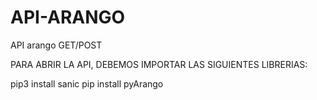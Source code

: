 # API-ARANGO
API arango GET/POST

PARA ABRIR LA API, DEBEMOS IMPORTAR LAS SIGUIENTES LIBRERIAS:

pip3 install sanic
pip install pyArango

